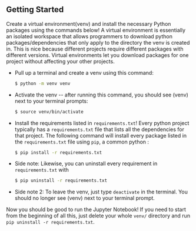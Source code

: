 ## Getting Started
Create a virtual environment(venv) and install the necessary Python packages using the commands below! A virtual environment is essentially an isolated workspace that allows programmers to download python packages/dependencies that only apply to the directory the venv is created in. This is nice because different projects require different packages with different versions. Virtual environments let you download packages for one project without affecting your other projects.
* Pull up a terminal and create a venv using this command:
  ```sh
  $ python -m venv venv
  ```
* Activate the venv -- after running this command, you should see (venv) next to your terminal prompts:
  ```sh
  $ source venv/bin/activate
  ```
* Install the requirements listed in `requirements.txt`! Every python project typically has a `requirements.txt` file that lists all the dependencies for that project. The following command will install every package listed in the `requirements.txt` file using `pip`, a common python :
  ```sh
  $ pip install -r requirements.txt
  ```
* Side note: Likewise, you can uninstall every requirement in `requirements.txt` with
  ```sh
  $ pip uninstall -r requirements.txt
  ```
* Side note 2: To leave the venv, just type `deactivate` in the terminal. You should no longer see (venv) next to your terminal prompt.

Now you should be good to run the Jupyter Notebook! If you need to start from the beginning of all this, just delete your whole `venv/` directory and run `pip uninstall -r requirements.txt`.
